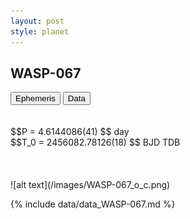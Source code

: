 ```yaml
---
layout: post
style: planet
---
```

<script src="../js/planets.js"></script>

## WASP-067

<!-- Tab links -->
<div class="tab">
<button class="tablinks" onclick="openCity(event, 'Ephemeris')">Ephemeris</button>
<button class="tablinks" onclick="openCity(event, 'Data')">Data</button>
</div>

<!-- Tab content -->
<div id="Ephemeris" class="tabcontent" markdown="1">
<br/><br/>
$$P = 4.6144086(41) $$ day <br/>
$$T_0 = 2456082.78126(18) $$ BJD TDB
<br/><br/>
<br/><br/>
![alt text](/images/WASP-067_o_c.png)
</div>


<div id="Data" class="tabcontent" markdown="1">

{% include data/data_WASP-067.md %}

</div>

<script src="../js/tabs.js"></script>


